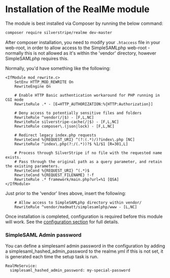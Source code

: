 # Installation of the RealMe module

The module is best installed via Composer by running the below command:

```bash
composer require silverstripe/realme dev-master
```

After composer installation, you need to modify your `.htaccess` file in your web-root, in order to allow access to the 
SimpleSAMLphp web-root - normally this is not allowed as it's within the 'vendor' directory, however SimpleSAMLphp 
requires this.

Normally, you'd have something like the following:
```
<IfModule mod_rewrite.c>
	SetEnv HTTP_MOD_REWRITE On
	RewriteEngine On

	# Enable HTTP Basic authentication workaround for PHP running in CGI mode
	RewriteRule .* - [E=HTTP_AUTHORIZATION:%{HTTP:Authorization}]

	# Deny access to potentially sensitive files and folders
	RewriteRule ^vendor(/|$) - [F,L,NC]
	RewriteRule silverstripe-cache(/|$) - [F,L,NC]
	RewriteRule composer\.(json|lock) - [F,L,NC]

	# Redirect legacy index.php requests
	RewriteCond %{REQUEST_URI} ^(?:(.*)/)?index\.php [NC]
	RewriteRule ^index\.php(?:/(.*))?$ %1/$1 [R=301,L]

	# Process through SilverStripe if no file with the requested name exists.
	# Pass through the original path as a query parameter, and retain the existing parameters.
	RewriteCond %{REQUEST_URI} ^(.*)$
	RewriteCond %{REQUEST_FILENAME} !-f
	RewriteRule .* framework/main.php?url=%1 [QSA]
</IfModule>
```

Just prior to the 'vendor' lines above, insert the following:
```
	# Allow access to SimpleSAMLphp directory within vendor/
	RewriteRule ^vendor/madmatt/simplesamlphp/www - [L,NC]
```

Once installation is completed, configuration is required before this module will work. See the 
[configuration section](configuration.md) for full details.

### SimpleSAML Admin password

You can define a simplesaml admin password in the configuration by adding a simplesaml_hashed_admin_password to the 
realme.yml if this is not set, it is generated each time the setup task is run. 

```
RealMeService:
  simplesaml_hashed_admin_password: my-special-password
```
